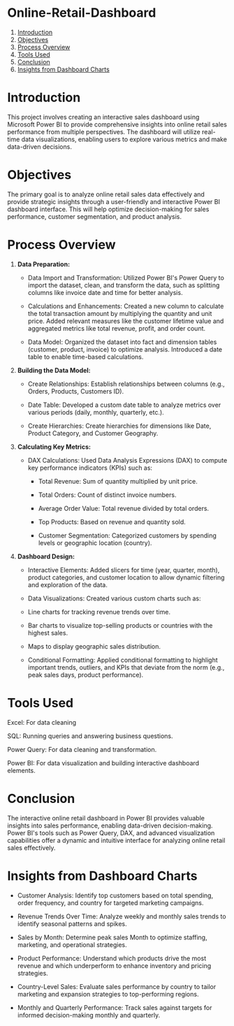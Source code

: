 # Online-Retail-Dashboard
1. [Introduction](#Introduction)
2. [Objectives](#Objectives)
3. [Process Overview](#Process-Overview)
5. [Tools Used](#Tools-Used)
6. [Conclusion](#Conclusion)
7. [Insights from Dashboard Charts](#Insights-from-Dashboard-Charts)


# Introduction

This project involves creating an interactive sales dashboard using Microsoft Power BI to provide comprehensive insights into online retail sales performance from multiple perspectives. The dashboard will utilize real-time data visualizations, enabling users to explore various metrics and make data-driven decisions.

# Objectives

The primary goal is to analyze online retail sales data effectively and provide strategic insights through a user-friendly and interactive Power BI dashboard interface. This will help optimize decision-making for sales performance, customer segmentation, and product analysis.

#  Process Overview

1. **Data Preparation:**

    * Data Import and Transformation: Utilized Power BI's Power Query to import the dataset, clean, and transform the data, such as splitting columns like invoice date and time for better analysis.
      
    * Calculations and Enhancements: Created a new column to calculate the total transaction amount by multiplying the quantity and unit price. Added relevant measures like the customer lifetime value and aggregated metrics like total revenue, profit, and order count.
      
    * Data Model: Organized the dataset into fact and dimension tables (customer, product, invoice) to optimize analysis. Introduced a date table to enable time-based calculations.

2. **Building the Data Model:**

    * Create Relationships: Establish relationships between columns (e.g., Orders, Products, Customers ID).
      
    * Date Table: Developed a custom date table to analyze metrics over various periods (daily, monthly, quarterly, etc.).
      
    * Create Hierarchies: Create hierarchies for dimensions like Date, Product Category, and Customer Geography.

3. **Calculating Key Metrics:**

    * DAX Calculations: Used Data Analysis Expressions (DAX) to compute key performance indicators (KPIs) such as:
      
        * Total Revenue: Sum of quantity multiplied by unit price.
          
        * Total Orders: Count of distinct invoice numbers.
          
        * Average Order Value: Total revenue divided by total orders.
          
        * Top Products: Based on revenue and quantity sold.
          
        * Customer Segmentation: Categorized customers by spending levels or geographic location (country).

3. **Dashboard Design:**

    * Interactive Elements: Added slicers for time (year, quarter, month), product categories, and customer location to allow dynamic filtering and exploration of the data.

    * Data Visualizations: Created various custom charts such as:

    * Line charts for tracking revenue trends over time.

    * Bar charts to visualize top-selling products or countries with the highest sales.

    * Maps to display geographic sales distribution.

    * Conditional Formatting: Applied conditional formatting to highlight important trends, outliers, and KPIs that deviate from the norm (e.g., peak sales days, product performance).
  
# Tools Used

Excel: For data cleaning

SQL: Running queries and answering business questions.

Power Query: For data cleaning and transformation.

Power BI: For data visualization and building interactive dashboard elements.

# Conclusion

The interactive online retail dashboard in Power BI provides valuable insights into sales performance, enabling data-driven decision-making. Power BI's tools such as Power Query, DAX, and advanced visualization capabilities offer a dynamic and intuitive interface for analyzing online retail sales effectively.

# Insights from Dashboard Charts

* Customer Analysis: Identify top customers based on total spending, order frequency, and country for targeted marketing campaigns.

* Revenue Trends Over Time: Analyze weekly and monthly sales trends to identify seasonal patterns and spikes.

* Sales by Month: Determine peak sales Month to optimize staffing, marketing, and operational strategies.
  
* Product Performance: Understand which products drive the most revenue and which underperform to enhance inventory and pricing strategies.

* Country-Level Sales: Evaluate sales performance by country to tailor marketing and expansion strategies to top-performing regions.

* Monthly and Quarterly Performance: Track sales against targets for informed decision-making monthly and quarterly.


